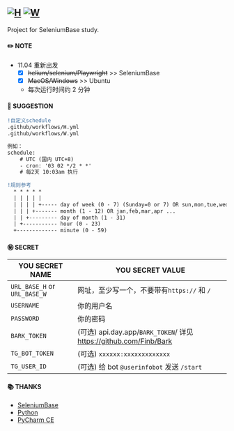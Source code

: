 ## [![H](https://github.com/mybdye/H-W-SeleniumBase/actions/workflows/H.yml/badge.svg)](https://github.com/mybdye/H-W-SeleniumBase/actions/workflows/H.yml) [![W](https://github.com/mybdye/H-W-SeleniumBase/actions/workflows/W.yml/badge.svg)](https://github.com/mybdye/H-W-SeleniumBase/actions/workflows/W.yml)
Project for SeleniumBase study.

#### ✏️ NOTE
- 11.04 重新出发
  - [x] ~~helium/selenium/Playwright~~ >> SeleniumBase
  - [x] ~~MacOS/Windows~~ >> Ubuntu
  * 每次运行时间约 2 分钟

#### 🌟️ SUGGESTION
```diff
!自定义schedule
.github/workflows/H.yml
.github/workflows/W.yml

例如：
schedule:
    # UTC (国内 UTC+8)
    - cron: '03 02 */2 * *'   
    # 每2天 10:03am 执行
    
!规则参考
  * * * * *
  | | | | |
  | | | | +----- day of week (0 - 7) (Sunday=0 or 7) OR sun,mon,tue,wed,thu,fri,sat
  | | | +------- month (1 - 12) OR jan,feb,mar,apr ...
  | | +--------- day of month (1 - 31)
  | +----------- hour (0 - 23)
  +------------- minute (0 - 59)
```

#### ㊙️ SECRET
  |YOU SECRET NAME|YOU SECRET VALUE|
  |-----|--|
  |`URL_BASE_H` or `URL_BASE_W`|网址，至少写一个，不要带有`https://` 和 `/` |
  |`USERNAME`|你的用户名|
  |`PASSWORD`|你的密码|
  |`BARK_TOKEN`|(可选) api.day.app/`BARK_TOKEN`/ 详见 https://github.com/Finb/Bark|
  |`TG_BOT_TOKEN`|(可选) `xxxxxx:xxxxxxxxxxxxx`|
  |`TG_USER_ID`|(可选) 给 bot `@userinfobot` 发送 `/start`|

#### 📚 THANKS
- [SeleniumBase](https://github.com/seleniumbase)
- [Python](https://www.python.org/)
- [PyCharm CE](https://www.jetbrains.com/pycharm/)
